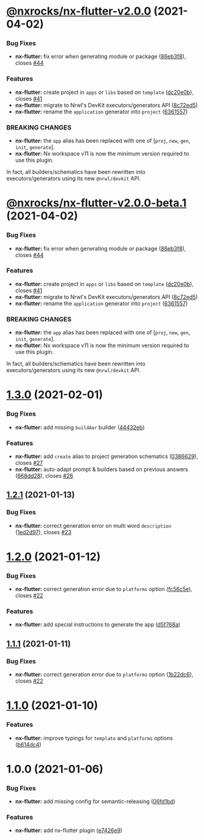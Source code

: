 # [@nxrocks/nx-flutter-v2.0.0](https://github.com/tinesoft/nxrocks/compare/nx-flutter/v1.3.0...nx-flutter/v2.0.0) (2021-04-02)

### Bug Fixes

- **nx-flutter:** fix error when generating module or package ([86eb3f8](https://github.com/tinesoft/nxrocks/commit/86eb3f872e9c89ec304f86352081299ea8cb0edd)), closes [#44](https://github.com/tinesoft/nxrocks/issues/44)

### Features

- **nx-flutter:** create project in `apps` or `libs` based on `template` ([dc20e0b](https://github.com/tinesoft/nxrocks/commit/dc20e0bf5b66d2b4fa9838f57fa91a55358e0a38)), closes [#41](https://github.com/tinesoft/nxrocks/issues/41)
- **nx-flutter:** migrate to Nrwl's DevKit executors/generators API ([8c72ed5](https://github.com/tinesoft/nxrocks/commit/8c72ed5dbbb7f382f1206ebe6b019d74362f046b))
- **nx-flutter:** rename the `application` generator into `project` ([6361557](https://github.com/tinesoft/nxrocks/commit/63615577bf48de00b10d1110a1d6582c2abbfda3))

### BREAKING CHANGES

- **nx-flutter:** the `app` alias has been replaced with one of [`proj`, `new`, `gen`, `init`, `generate`].
- **nx-flutter:** Nx workspace v11 is now the minimum version required to use this plugin.

In fact, all builders/schematics have been rewritten into executors/generators using its new `@nrwl/devkit` API.

# [@nxrocks/nx-flutter-v2.0.0-beta.1](https://github.com/tinesoft/nxrocks/compare/nx-flutter/v1.3.0...nx-flutter/v2.0.0-beta.1) (2021-04-02)

### Bug Fixes

- **nx-flutter:** fix error when generating module or package ([86eb3f8](https://github.com/tinesoft/nxrocks/commit/86eb3f872e9c89ec304f86352081299ea8cb0edd)), closes [#44](https://github.com/tinesoft/nxrocks/issues/44)

### Features

- **nx-flutter:** create project in `apps` or `libs` based on `template` ([dc20e0b](https://github.com/tinesoft/nxrocks/commit/dc20e0bf5b66d2b4fa9838f57fa91a55358e0a38)), closes [#41](https://github.com/tinesoft/nxrocks/issues/41)
- **nx-flutter:** migrate to Nrwl's DevKit executors/generators API ([8c72ed5](https://github.com/tinesoft/nxrocks/commit/8c72ed5dbbb7f382f1206ebe6b019d74362f046b))
- **nx-flutter:** rename the `application` generator into `project` ([6361557](https://github.com/tinesoft/nxrocks/commit/63615577bf48de00b10d1110a1d6582c2abbfda3))

### BREAKING CHANGES

- **nx-flutter:** the `app` alias has been replaced with one of [`proj`, `new`, `gen`, `init`, `generate`].
- **nx-flutter:** Nx workspace v11 is now the minimum version required to use this plugin.

In fact, all builders/schematics have been rewritten into executors/generators using its new `@nrwl/devkit` API.

# [1.3.0](https://github.com/tinesoft/nxrocks/compare/nx-flutter/v1.2.1...nx-flutter/v1.3.0) (2021-02-01)

### Bug Fixes

- **nx-flutter:** add missing `buildAar` builder ([44432eb](https://github.com/tinesoft/nxrocks/commit/44432eb37d2c849437a06af88f063a48d292d990))

### Features

- **nx-flutter:** add `create` alias to project generation schematics ([0386629](https://github.com/tinesoft/nxrocks/commit/03866292ea1a354a6eca43cb9ae7e691188736bd)), closes [#27](https://github.com/tinesoft/nxrocks/issues/27)
- **nx-flutter:** auto-adapt prompt & builders based on previous answers ([668dd28](https://github.com/tinesoft/nxrocks/commit/668dd285aad1a37b7444cadc6702d14b2482f795)), closes [#26](https://github.com/tinesoft/nxrocks/issues/26)

## [1.2.1](https://github.com/tinesoft/nxrocks/compare/nx-flutter/v1.2.0...nx-flutter/v1.2.1) (2021-01-13)

### Bug Fixes

- **nx-flutter:** correct generation error on multi word `description` ([1ed2d97](https://github.com/tinesoft/nxrocks/commit/1ed2d977421557fd8b6a7aad2ad05f93d226e552)), closes [#23](https://github.com/tinesoft/nxrocks/issues/23)

# [1.2.0](https://github.com/tinesoft/nxrocks/compare/nx-flutter/v1.1.0...nx-flutter/v1.2.0) (2021-01-12)

### Bug Fixes

- **nx-flutter:** correct generation error due to `platforms` option ([fc56c5e](https://github.com/tinesoft/nxrocks/commit/fc56c5e1f93f3af3a8529c5e24ad08ae4f63da4a)), closes [#22](https://github.com/tinesoft/nxrocks/issues/22)

### Features

- **nx-flutter:** add special instructions to generate the app ([d5f768a](https://github.com/tinesoft/nxrocks/commit/d5f768a87b375725af1a484277aca154abaa4ac6))

## [1.1.1](https://github.com/tinesoft/nxrocks/compare/nx-flutter/v1.1.0...nx-flutter/v1.1.1) (2021-01-11)

### Bug Fixes

- **nx-flutter:** correct generation error due to `platforms` option ([1b22dc6](https://github.com/tinesoft/nxrocks/commit/1b22dc6c26f2154cd7fce2a928a16261a4b21022)), closes [#22](https://github.com/tinesoft/nxrocks/issues/22)

# [1.1.0](https://github.com/tinesoft/nxrocks/compare/nx-flutter/v1.0.0...nx-flutter/v1.1.0) (2021-01-10)

### Features

- **nx-flutter:** improve typings for `template` and `platforms` options ([b614dc4](https://github.com/tinesoft/nxrocks/commit/b614dc41ebd92c4a1f2be34e3ff83ecf0608ba83))

# 1.0.0 (2021-01-06)

### Bug Fixes

- **nx-flutter:** add missing config for semantic-releasing ([06fd1bd](https://github.com/tinesoft/nxrocks/commit/06fd1bd3ea061a7b1f27d765ae077ec9906264d1))

### Features

- **nx-flutter:** add nx-flutter plugin ([e7426e9](https://github.com/tinesoft/nxrocks/commit/e7426e99a449c774d3f9408ac49711974d9855a0))
